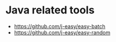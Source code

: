 # Java related tools

- https://github.com/j-easy/easy-batch
- https://github.com/j-easy/easy-random
